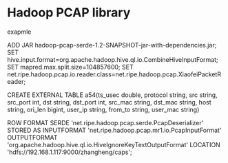 Hadoop PCAP library
===================

exapmle

ADD JAR hadoop-pcap-serde-1.2-SNAPSHOT-jar-with-dependencies.jar;
SET hive.input.format=org.apache.hadoop.hive.ql.io.CombineHiveInputFormat;
SET mapred.max.split.size=104857600;
SET net.ripe.hadoop.pcap.io.reader.class=net.ripe.hadoop.pcap.XiaofeiPacketReader;

CREATE EXTERNAL TABLE a54(ts_usec double,
                             protocol string,
                             src string,
                             src_port int,
                             dst string,
                             dst_port int,
                             src_mac string,
                             dst_mac string,
                             host string,
                             ori_len bigint,
                             user_ip string,
                             from_to string,
                             user_mac string)

ROW FORMAT SERDE 'net.ripe.hadoop.pcap.serde.PcapDeserializer'
STORED AS INPUTFORMAT 'net.ripe.hadoop.pcap.mr1.io.PcapInputFormat'
          OUTPUTFORMAT 'org.apache.hadoop.hive.ql.io.HiveIgnoreKeyTextOutputFormat'
LOCATION 'hdfs://192.168.1.117:9000/zhangheng/caps';